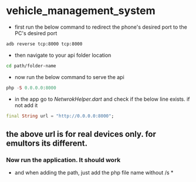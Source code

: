 # vehicle_management_system

- first run the below command to redirect the phone's desired port to the PC's desired port

```bash
adb reverse tcp:8000 tcp:8000
```

- then navigate to your api folder location

```bash
cd path/folder-name
```

- now run the below command to serve the api

```php
php -S 0.0.0.0:8000
```

- in the app go to *NetwrokHelper.dart* and check if the below line exists. if not add it

```dart
final String url = "http://0.0.0.0:8000";
```

## the above url is for real devices only. for emultors its different.

### Now run the application. It should work 

* and when adding the path, just add the php file name without /s *

